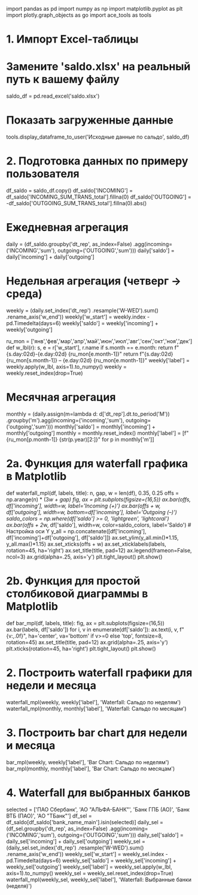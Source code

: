 import pandas as pd
import numpy as np
import matplotlib.pyplot as plt
import plotly.graph_objects as go
import ace_tools as tools

# 1. Импорт Excel-таблицы
# Замените 'saldo.xlsx' на реальный путь к вашему файлу
saldo_df = pd.read_excel('saldo.xlsx')

# Показать загруженные данные
tools.display_dataframe_to_user('Исходные данные по сальдо', saldo_df)

# 2. Подготовка данных по примеру пользователя
df_saldo = saldo_df.copy()
df_saldo['INCOMING'] = df_saldo['INCOMING_SUM_TRANS_total'].fillna(0)
df_saldo['OUTGOING'] = -df_saldo['OUTGOING_SUM_TRANS_total'].fillna(0).abs()

# Ежедневная агрегация
daily = (df_saldo.groupby('dt_rep', as_index=False)
                   .agg(incoming=('INCOMING','sum'),
                        outgoing=('OUTGOING','sum')))
daily['saldo'] = daily['incoming'] + daily['outgoing']

# Недельная агрегация (четверг → среда)
weekly = (daily.set_index('dt_rep')
               .resample('W-WED').sum()
               .rename_axis('w_end'))
weekly['w_start'] = weekly.index - pd.Timedelta(days=6)
weekly['saldo']   = weekly['incoming'] + weekly['outgoing']

ru_mon = ['янв','фев','мар','апр','май','июн','июл','авг','сен','окт','ноя','дек']
def w_lbl(r):
    s, e = r['w_start'], r.name
    if s.month == e.month:
        return f"{s.day:02d}-{e.day:02d} {ru_mon[e.month-1]}"
    return f"{s.day:02d} {ru_mon[s.month-1]} – {e.day:02d} {ru_mon[e.month-1]}"
weekly['label'] = weekly.apply(w_lbl, axis=1).to_numpy()
weekly = weekly.reset_index(drop=True)

# Месячная агрегация
monthly = (daily.assign(m=lambda d: d['dt_rep'].dt.to_period('M'))
                 .groupby('m').agg(incoming=('incoming','sum'),
                                   outgoing=('outgoing','sum')))
monthly['saldo'] = monthly['incoming'] + monthly['outgoing']
monthly = monthly.reset_index()
monthly['label'] = [f"{ru_mon[p.month-1]} {str(p.year)[2:]}" for p in monthly['m']]

# 2a. Функция для waterfall графика в Matplotlib
def waterfall_mpl(df, labels, title):
    n, gap, w = len(df), 0.35, 0.25
    offs = np.arange(n) * (3*w + gap)
    fig, ax = plt.subplots(figsize=(16,5))
    ax.bar(offs,           df['incoming'],             width=w, label='Incoming (+)')
    ax.bar(offs + w,       df['outgoing'],             width=w, bottom=df['incoming'], label='Outgoing (–)')
    saldo_colors = np.where(df['saldo'] >= 0, 'lightgreen', 'lightcoral')
    ax.bar(offs + 2*w,     df['saldo'],                width=w, color=saldo_colors, label='Saldo')
    # Настройка оси Y
    y_all = np.concatenate([df['incoming'], df['incoming']+df['outgoing'], df['saldo']])
    ax.set_ylim(y_all.min()*1.15, y_all.max()*1.15)
    ax.set_xticks(offs + w)
    ax.set_xticklabels(labels, rotation=45, ha='right')
    ax.set_title(title, pad=12)
    ax.legend(frameon=False, ncol=3)
    ax.grid(alpha=.25, axis='y')
    plt.tight_layout()
    plt.show()

# 2b. Функция для простой столбиковой диаграммы в Matplotlib
def bar_mpl(df, labels, title):
    fig, ax = plt.subplots(figsize=(16,5))
    ax.bar(labels, df['saldo'])
    for i, v in enumerate(df['saldo']):
        ax.text(i, v, f"{v:,.0f}", ha='center', va='bottom' if v>=0 else 'top', fontsize=8, rotation=45)
    ax.set_title(title, pad=12)
    ax.grid(alpha=.25, axis='y')
    plt.xticks(rotation=45, ha='right')
    plt.tight_layout()
    plt.show()

# 2. Построить waterfall графики для недели и месяца
waterfall_mpl(weekly,  weekly['label'],  'Waterfall: Сальдо по неделям')
waterfall_mpl(monthly, monthly['label'], 'Waterfall: Сальдо по месяцам')

# 3. Построить bar chart для недели и месяца
bar_mpl(weekly,  weekly['label'],  'Bar Chart: Сальдо по неделям')
bar_mpl(monthly, monthly['label'], 'Bar Chart: Сальдо по месяцам')

# 4. Waterfall для выбранных банков
selected = ['ПАО Сбербанк', 'АО "АЛЬФА-БАНК"', 'Банк ГПБ (АО)', 'Банк ВТБ (ПАО)', 'АО "ТБанк"']
df_sel = df_saldo[df_saldo['bank_name_main'].isin(selected)]
daily_sel = (df_sel.groupby('dt_rep', as_index=False)
                     .agg(incoming=('INCOMING','sum'),
                          outgoing=('OUTGOING','sum')))
daily_sel['saldo'] = daily_sel['incoming'] + daily_sel['outgoing']
weekly_sel = (daily_sel.set_index('dt_rep')
                     .resample('W-WED').sum()
                     .rename_axis('w_end'))
weekly_sel['w_start'] = weekly_sel.index - pd.Timedelta(days=6)
weekly_sel['saldo']   = weekly_sel['incoming'] + weekly_sel['outgoing']
weekly_sel['label'] = weekly_sel.apply(w_lbl, axis=1).to_numpy()
weekly_sel = weekly_sel.reset_index(drop=True)
waterfall_mpl(weekly_sel, weekly_sel['label'], 'Waterfall: Выбранные банки (неделя)')
